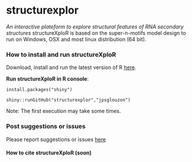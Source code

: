 # structurexplor #

*An interactive plateform to explore structural features of RNA secondary structures*
structureXploR is based on the super-n-motifs model design to run on Windows, OSX and most linux distribution (64 bit).


### How to install and run structureXploR ###

Download, install and run the latest version of R [here](https://cloud.r-project.org/bin/windows/base).

**Run structureXploR in R console**:

`install.packages("shiny")`

`shiny::runGitHub("structurexplor","jpsglouzon")`

Note: The first execution may take some times.


### Post suggestions or issues
Please report suggestions or issues [here](https://github.com/jpsglouzon/structurexplor/issues)

#### How to cite structureXploR (soon)
